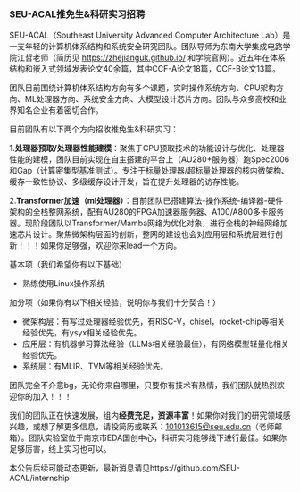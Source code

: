 ### SEU-ACAL推免生&科研实习招聘

SEU-ACAL（Southeast University Advanced Computer Architecture Lab）是一支年轻的计算机体系结构和系统安全研究团队。团队导师为东南大学集成电路学院江哲老师（简历见 https://zhejianguk.github.io/ 和学院官网）。近五年在体系结构和嵌入式领域发表论文40余篇，其中CCF-A论文18篇，CCF-B论文13篇。



团队目前围绕计算机体系结构方向有多个课题，实时操作系统方向、CPU架构方向、ML处理器方向、系统安全方向、大模型设计芯片方向。团队与众多高校和业界知名企业有着密切合作。



目前团队有以下两个方向招收推免生&科研实习：

1.**处理器预取/处理器性能建模**：聚焦于CPU预取技术的功能设计与优化、处理器性能的建模，团队目前实现在自主搭建的平台上（AU280+服务器）跑Spec2006和Gap（计算密集型基准测试）。专注于标量处理器/超标量处理器的核内微架构、缓存一致性协议、多级缓存设计开发，旨在提升处理器的访存性能。



2.**Transformer加速（ml处理器）**：目前团队已搭建算法-操作系统-编译器-硬件架构的全栈整网系统，配有AU280的FPGA加速器服务器、A100/A800多卡服务器。现阶段团队以Transformer/Mamba网络为优化对象，进行全栈的神经网络加速芯片设计。聚焦微架构层面的创新，整网的建设也会对应用层和系统层进行创新！！！如果你足够强，欢迎你来lead一个方向。

基本项（我们希望你有以下基础）

- 熟练使用Linux操作系统

加分项（如果你有以下相关经验，说明你与我们十分契合！）

- 微架构层：有写过处理器经验优先，有RISC-V，chisel，rocket-chip等相关经验优先，有ysyx相关经验优先。
- 应用层：有机器学习算法经验（LLMs相关经验最佳），有网络模型轻量化相关经验优先。
- 系统层：有MLIR、TVM等相关经验优先。

团队完全不介意bg，无论你来自哪里，只要你有技术有热情，我们团队就热烈欢迎你的加入！！！



我们的团队正在快速发展，组内**经费充足，资源丰富**！如果你对我们的研究领域感兴趣，或想了解更多信息，请投简历或联系：101013615@seu.edu.cn（老师邮箱）。团队实验室位于南京市EDA国创中心，科研实习能够线下进行最佳。如果你足够厉害，线上实习也可以。



本公告后续可能动态更新，最新消息请见https://github.com/SEU-ACAL/internship

